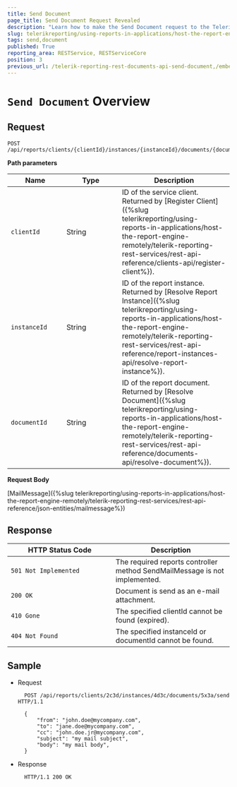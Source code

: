 ```yaml
---
title: Send Document
page_title: Send Document Request Revealed
description: "Learn how to make the Send Document request to the Telerik Reporting REST Service and what response to expect."
slug: telerikreporting/using-reports-in-applications/host-the-report-engine-remotely/telerik-reporting-rest-services/rest-api-reference/documents-api/send-document
tags: send,document
published: True
reporting_area: RESTService, RESTServiceCore
position: 3
previous_url: /telerik-reporting-rest-documents-api-send-document,/embedding-reports/host-the-report-engine-remotely/telerik-reporting-rest-services/rest-api-reference/documents-api/send-document
---
```


<style>
table th:first-of-type {
	width: 25%;
}
table th:nth-of-type(2) {
	width: 25%;
}
table th:nth-of-type(3) {
	width: 50%;
}
</style>

# `Send Document` Overview

## Request

	POST /api/reports/clients/{clientId}/instances/{instanceId}/documents/{documentId}/send

__Path parameters__

| Name | Type | Description |
| ------ | ------ | ------ |
|`clientId`|String|ID of the service client. Returned by [Register Client]({%slug telerikreporting/using-reports-in-applications/host-the-report-engine-remotely/telerik-reporting-rest-services/rest-api-reference/clients-api/register-client%}).|
|`instanceId`|String|ID of the report instance. Returned by [Resolve Report Instance]({%slug telerikreporting/using-reports-in-applications/host-the-report-engine-remotely/telerik-reporting-rest-services/rest-api-reference/report-instances-api/resolve-report-instance%}).|
|`documentId`|String|ID of the report document. Returned by [Resolve Document]({%slug telerikreporting/using-reports-in-applications/host-the-report-engine-remotely/telerik-reporting-rest-services/rest-api-reference/documents-api/resolve-document%}).|

__Request Body__

[MailMessage]({%slug telerikreporting/using-reports-in-applications/host-the-report-engine-remotely/telerik-reporting-rest-services/rest-api-reference/json-entities/mailmessage%})

## Response

| HTTP Status Code | Description |
| ------ | ------ |
|`501 Not Implemented`|The required reports controller method SendMailMessage is not implemented.|
|`200 OK`|Document is send as an e-mail attachment.|
|`410 Gone`|The specified clientId cannot be found (expired).|
|`404 Not Found`|The specified instanceId or documentId cannot be found.|

## Sample

* Request

		POST /api/reports/clients/2c3d/instances/4d3c/documents/5x3a/send HTTP/1.1

		{
			"from": "john.doe@mycompany.com",
			"to": "jane.doe@mycompany.com",
			"cc": "john.doe.jr@mycompany.com",
			"subject": "my mail subject",
			"body": "my mail body",
		}

* Response

		HTTP/1.1 200 OK
